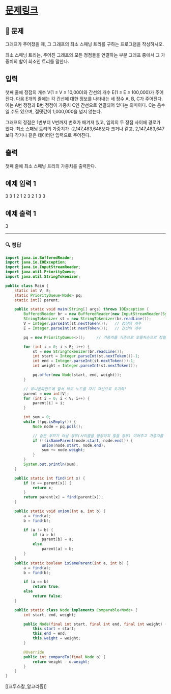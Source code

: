 # [문제링크](https://www.acmicpc.net/problem/1197)

## 📝 문제

그래프가 주어졌을 때, 그 그래프의 최소 스패닝 트리를 구하는 프로그램을 작성하시오.

최소 스패닝 트리는, 주어진 그래프의 모든 정점들을 연결하는 부분 그래프 중에서 그 가중치의 합이 최소인 트리를 말한다.

## 입력

첫째 줄에 정점의 개수 V(1 ≤ V ≤ 10,000)와 간선의 개수 E(1 ≤ E ≤ 100,000)가 주어진다. 다음 E개의 줄에는 각 간선에 대한 정보를 나타내는 세 정수 A, B, C가 주어진다. 이는 A번 정점과 B번 정점이 가중치 C인 간선으로 연결되어 있다는 의미이다. C는 음수일 수도 있으며, 절댓값이 1,000,000을 넘지 않는다.

그래프의 정점은 1번부터 V번까지 번호가 매겨져 있고, 임의의 두 정점 사이에 경로가 있다. 최소 스패닝 트리의 가중치가 -2,147,483,648보다 크거나 같고, 2,147,483,647보다 작거나 같은 데이터만 입력으로 주어진다.

## 출력

첫째 줄에 최소 스패닝 트리의 가중치를 출력한다.

## 예제 입력 1 

3 3
1 2 1
2 3 2
1 3 3

## 예제 출력 1 

3

---

### 🔍 정답

```java
import java.io.BufferedReader;
import java.io.IOException;
import java.io.InputStreamReader;
import java.util.PriorityQueue;
import java.util.StringTokenizer;

public class Main {
    static int V, E;
    static PriorityQueue<Node> pq;
    static int[] parent;

    public static void main(String[] args) throws IOException {
        BufferedReader br = new BufferedReader(new InputStreamReader(System.in));
        StringTokenizer st = new StringTokenizer(br.readLine());
        V = Integer.parseInt(st.nextToken());   // 정점의 개수
        E = Integer.parseInt(st.nextToken());   // 간선의 개수

        pq = new PriorityQueue<>();     // 가중치를 기준으로 오름차순으로 정렬한 큐

        for (int i = 0; i < E; i++) {
            st = new StringTokenizer(br.readLine());
            int start = Integer.parseInt(st.nextToken())-1;
            int end = Integer.parseInt(st.nextToken())-1;
            int weight = Integer.parseInt(st.nextToken());

            pq.offer(new Node(start, end, weight));
        }

        // 유니온파인드에 앞서 부모 노드를 자기 자신으로 초기화!
        parent = new int[V];
        for (int i = 0; i < V; i++) {
            parent[i] = i;
        }

        int sum = 0;
        while (!pq.isEmpty()) {
            Node node = pq.poll();

            // 같은 부모가 아닐 경우(사이클을 형성하지 않을 경우) 이어주고 가중치를 더하기!
            if (!(isSameParent(node.start, node.end))) {
                union(node.start, node.end);
                sum += node.weight;
            }
        }
        System.out.println(sum);
    }

    public static int find(int x) {
        if (x == parent[x]) {
            return x;
        }
        return parent[x] = find(parent[x]);
    }

    public static void union(int a, int b) {
        a = find(a);
        b = find(b);

        if (a != b) {
            if (a > b)
                parent[b] = a;
            else
                parent[a] = b;
        }
    }
    public static boolean isSameParent(int a, int b) {
        a = find(a);
        b = find(b);

        if (a == b)
            return true;
        else
            return false;
    }

    public static class Node implements Comparable<Node> {
        int start, end, weight;

        public Node(final int start, final int end, final int weight) {
            this.start = start;
            this.end = end;
            this.weight = weight;
        }

        @Override
        public int compareTo(final Node o) {
            return weight - o.weight;
        }
    }
}
```
[[크루스칼_알고리즘]]